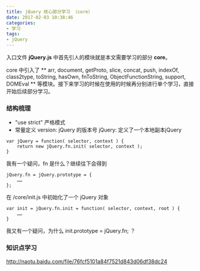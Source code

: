 ```yaml
---
title: jQuery 核心部分学习 （core）
date: 2017-02-03 10:38:46
categories:
- 学习
tags:
- jQuery
---
```


入口文件 **jQuery.js** 中首先引人的模块就是本文需要学习的部分 **core**。
<!-- more -->

core 中引入了 ** arr, document, getProto, slice, concat, push, indexOf,
	class2type, toString, hasOwn, fnToString, ObjectFunctionString,
	support, DOMEval ** 等模块。接下来学习的时候在使用的时候再分别进行单个学习，直接开始后续部分学习。  

### 结构梳理

- "use strict" 严格模式
- 常量定义
version: jQuery 的版本号
jQuery: 定义了一个本地副本jQuery

```
var jQuery = function( selector, context ) {
    return new jQuery.fn.init( selector, context );
}
```
我有一个疑问，fn 是什么？继续往下会得到  

```  
jQuery.fn = jQuery.prototype = {
    ……
};
```
在 /core/init.js 中初始化了一个 jQuery 对象
```
var init = jQuery.fn.init = function( selector, context, root ) {
    ……
}
```

我又有一个疑问，为什么 init.prototype = jQuery.fn; ？


### 知识点学习
http://naotu.baidu.com/file/76fcf5101a84f7521d843d06df38dc24
